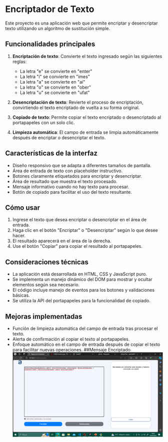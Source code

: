 # Encriptador de Texto

Este proyecto es una aplicación web que permite encriptar y desencriptar texto utilizando un algoritmo de sustitución simple.

## Funcionalidades principales

1. **Encriptación de texto**: Convierte el texto ingresado según las siguientes reglas:
   - La letra "e" se convierte en "enter"
   - La letra "i" se convierte en "imes"
   - La letra "a" se convierte en "ai"
   - La letra "o" se convierte en "ober"
   - La letra "u" se convierte en "ufat"

2. **Desencriptación de texto**: Revierte el proceso de encriptación, convirtiendo el texto encriptado de vuelta a su forma original.

3. **Copiado de texto**: Permite copiar el texto encriptado o desencriptado al portapapeles con un solo clic.

4. **Limpieza automática**: El campo de entrada se limpia automáticamente después de encriptar o desencriptar el texto.

## Características de la interfaz

- Diseño responsivo que se adapta a diferentes tamaños de pantalla.
- Área de entrada de texto con placeholder instructivo.
- Botones claramente etiquetados para encriptar y desencriptar.
- Área de resultado que muestra el texto procesado.
- Mensaje informativo cuando no hay texto para procesar.
- Botón de copiado para facilitar el uso del texto resultante.

## Cómo usar

1. Ingrese el texto que desea encriptar o desencriptar en el área de entrada.
2. Haga clic en el botón "Encriptar" o "Desencriptar" según lo que desee hacer.
3. El resultado aparecerá en el área de la derecha.
4. Use el botón "Copiar" para copiar el resultado al portapapeles.

## Consideraciones técnicas

- La aplicación está desarrollada en HTML, CSS y JavaScript puro.
- Se implementa un manejo dinámico del DOM para mostrar y ocultar elementos según sea necesario.
- El código incluye manejo de eventos para los botones y validaciones básicas.
- Se utiliza la API del portapapeles para la funcionalidad de copiado.

## Mejoras implementadas

- Función de limpieza automática del campo de entrada tras procesar el texto.
- Alerta de confirmación al copiar el texto al portapapeles.
- Enfoque automático en el campo de entrada después de copiar el texto para facilitar nuevas operaciones.
##Mensaje Encriptado 
![image](img/mensajedesifrado.png)

